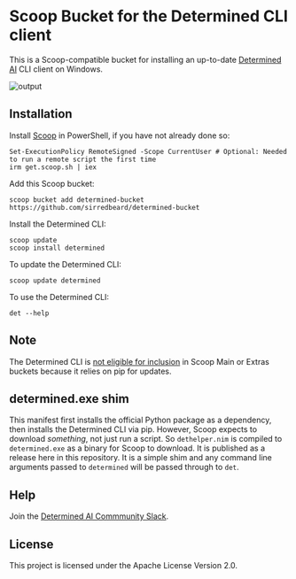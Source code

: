 # Scoop Bucket for the Determined CLI client

This is a Scoop-compatible bucket for installing an up-to-date [Determined AI](https://github.com/determined-ai/determined) CLI client on Windows.

![output](https://user-images.githubusercontent.com/33820650/186774124-61565599-56b6-4dfd-98c7-504c89cba4fc.gif)

## Installation

Install [Scoop](https://scoop.sh/) in PowerShell, if you have not already done so:

```
Set-ExecutionPolicy RemoteSigned -Scope CurrentUser # Optional: Needed to run a remote script the first time
irm get.scoop.sh | iex
```

Add this Scoop bucket:

```
scoop bucket add determined-bucket https://github.com/sirredbeard/determined-bucket
```

Install the Determined CLI:

```
scoop update
scoop install determined
```

To update the Determined CLI:

```
scoop update determined
```

To use the Determined CLI:

```
det --help
```

## Note

The Determined CLI is [not eligible for inclusion](https://github.com/ScoopInstaller/Main/pull/3858) in Scoop Main or Extras buckets because it relies on pip for updates.

## determined.exe shim

This manifest first installs the official Python package as a dependency, then installs the Determined CLI via pip. However, Scoop expects to download *something*, not just run a script. So `dethelper.nim` is compiled to `determined.exe` as a binary for Scoop to download. It is published as a release here in this repository. It is a simple shim and any command line arguments passed to `determined` will be passed through to `det`.

## Help

Join the [Determined AI Commmunity Slack](https://join.slack.com/t/determined-community/shared_invite/zt-1f4hj60z5-JMHb~wSr2xksLZVBN61g_Q).

## License

This project is licensed under the Apache License Version 2.0.
